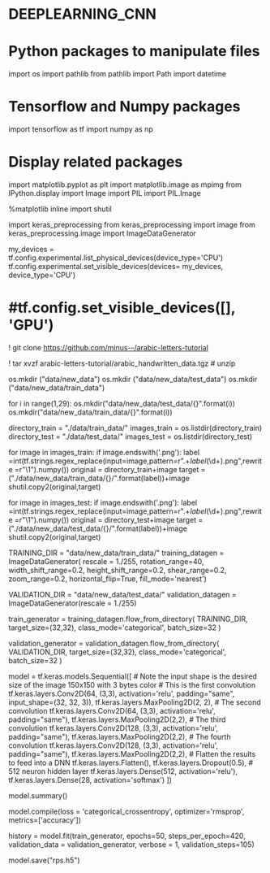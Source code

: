 # DEEPLEARNING_CNN
# Python packages to manipulate files
import os
import pathlib
from pathlib import Path
import datetime
# Tensorflow and Numpy packages
import tensorflow as tf
import numpy as np

# Display related packages
import matplotlib.pyplot as plt
import matplotlib.image as mpimg
from IPython.display import Image
import PIL
import PIL.Image

%matplotlib inline
import shutil

import keras_preprocessing
from keras_preprocessing import image
from keras_preprocessing.image import ImageDataGenerator






my_devices = tf.config.experimental.list_physical_devices(device_type='CPU')
tf.config.experimental.set_visible_devices(devices= my_devices, device_type='CPU')
# #tf.config.set_visible_devices([], 'GPU')






! git clone https://github.com/minus--/arabic-letters-tutorial





! tar xvzf arabic-letters-tutorial/arabic_handwritten_data.tgz # unzip




os.mkdir ("data/new_data")
os.mkdir ("data/new_data/test_data")
os.mkdir ("data/new_data/train_data")





for i in range(1,29):
  os.mkdir("data/new_data/test_data/{}".format(i))
  os.mkdir("data/new_data/train_data/{}".format(i))




directory_train = "./data/train_data/"
images_train = os.listdir(directory_train)
directory_test = "./data/test_data/"
images_test = os.listdir(directory_test)





for image in images_train:
  if image.endswith('.png'):
    label =int(tf.strings.regex_replace(input=image,pattern=r".+_label_(\d+)\.png",rewrite =r"\1").numpy())
    original = directory_train+image
    target =("./data/new_data/train_data/{}/".format(label))+image
    shutil.copy2(original,target)





for image in images_test:
  if image.endswith('.png'):
    label =int(tf.strings.regex_replace(input=image,pattern=r".+_label_(\d+)\.png",rewrite =r"\1").numpy())
    original = directory_test+image
    target =("./data/new_data/test_data/{}/".format(label))+image
    shutil.copy2(original,target)





TRAINING_DIR = "data/new_data/train_data/"
training_datagen = ImageDataGenerator(
      rescale = 1./255,
      rotation_range=40,
      width_shift_range=0.2,
      height_shift_range=0.2,
      shear_range=0.2,
      zoom_range=0.2,
      horizontal_flip=True,
      fill_mode='nearest')

VALIDATION_DIR = "data/new_data/test_data/"
validation_datagen = ImageDataGenerator(rescale = 1./255)

train_generator = training_datagen.flow_from_directory(
  TRAINING_DIR,
  target_size=(32,32),
  class_mode='categorical',
  batch_size=32
)

validation_generator = validation_datagen.flow_from_directory(
  VALIDATION_DIR,
  target_size=(32,32),
  class_mode='categorical',
  batch_size=32
)

model = tf.keras.models.Sequential([
    # Note the input shape is the desired size of the image 150x150 with 3 bytes color
    # This is the first convolution
    tf.keras.layers.Conv2D(64, (3,3), activation='relu', padding="same", input_shape=(32, 32, 3)),
    tf.keras.layers.MaxPooling2D(2, 2),
    # The second convolution
    tf.keras.layers.Conv2D(64, (3,3), activation='relu', padding="same"),
    tf.keras.layers.MaxPooling2D(2,2),
    # The third convolution
    tf.keras.layers.Conv2D(128, (3,3), activation='relu', padding="same"),
    tf.keras.layers.MaxPooling2D(2,2),
    # The fourth convolution
    tf.keras.layers.Conv2D(128, (3,3), activation='relu', padding="same"),
    tf.keras.layers.MaxPooling2D(2,2),
    # Flatten the results to feed into a DNN
    tf.keras.layers.Flatten(),
    tf.keras.layers.Dropout(0.5),
    # 512 neuron hidden layer
    tf.keras.layers.Dense(512, activation='relu'),
    tf.keras.layers.Dense(28, activation='softmax')
])


model.summary()

model.compile(loss = 'categorical_crossentropy', optimizer='rmsprop', metrics=['accuracy'])

history = model.fit(train_generator, epochs=50, steps_per_epoch=420, validation_data = validation_generator, verbose = 1, validation_steps=105)

model.save("rps.h5")
